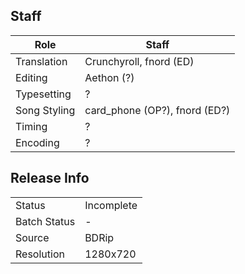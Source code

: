 ## Staff

| Role            | Staff                                                                    |
|-----------------|-------------------------------|
| Translation     | Crunchyroll, fnord (ED)       |
| Editing         | Aethon (?)                    |
| Typesetting     | ? |
| Song Styling    | card\_phone (OP?), fnord (ED?) |
| Timing          | ? |
| Encoding        | ? |

## Release Info

|              |            |
|--------------|------------|
| Status       | Incomplete |
| Batch Status | -          |
| Source       | BDRip      |
| Resolution   | 1280x720   |
